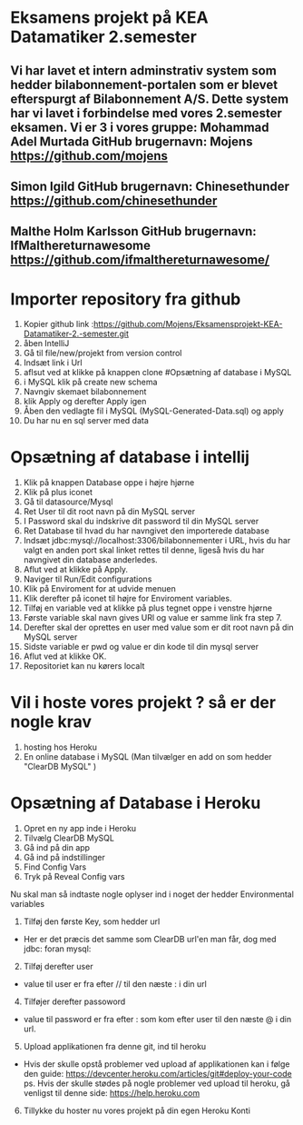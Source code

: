# Eksamens projekt på KEA Datamatiker 2.semester
Vi har lavet et intern adminstrativ system som hedder bilabonnement-portalen som er blevet efterspurgt af Bilabonnement A/S. Dette system har vi lavet i forbindelse med vores 2.semester eksamen.
Vi er 3 i vores gruppe:
Mohammad Adel Murtada
GitHub brugernavn: Mojens
https://github.com/mojens
---------------------------
Simon Igild
GitHub brugernavn: Chinesethunder
https://github.com/chinesethunder
----------------------------------
Malthe Holm Karlsson
GitHub brugernavn: IfMalthereturnawesome
https://github.com/ifmalthereturnawesome/
------------------------------------------

# Importer repository fra github
1. Kopier github link :https://github.com/Mojens/Eksamensprojekt-KEA-Datamatiker-2.-semester.git
2. åben IntelliJ
3. Gå til file/new/projekt from version control
4. Indsæt link i Url 
5. aflsut ved at klikke på knappen clone
#Opsætning af database i MySQL
1. i MySQL klik på create new schema
2. Navngiv skemaet bilabonnement
3. klik Apply og derefter Apply igen
4. Åben den vedlagte fil i MySQL (MySQL-Generated-Data.sql) og apply
5. Du har nu en sql server med data
# Opsætning af database i intellij
1. Klik på knappen Database oppe i højre hjørne 
2. Klik på plus iconet
3. Gå til datasource/Mysql
4. Ret User til dit root navn på din MySQL server
5. I Password skal du indskrive dit password til din MySQL server
6. Ret Database til hvad du har navngivet den importerede database
7. Indsæt jdbc:mysql://localhost:3306/bilabonnementer i URL, hvis du har valgt en anden port skal linket rettes til denne, ligeså hvis du har navngivet din database anderledes.
8. Aflut ved at klikke på Apply.
9. Naviger til Run/Edit configurations
10. Klik på Enviroment for at udvide menuen
11. Klik derefter på iconet til højre for Enviroment variables.
12. Tilføj en variable ved at klikke på plus tegnet oppe i venstre hjørne
13. Første variable skal navn gives URl og value er samme link fra step 7.
14. Derefter skal der oprettes en user med value som er dit root navn på din MySQL server
15. Sidste variable er pwd og value er din kode til din mysql server
16. Aflut ved at klikke OK.
17. Repositoriet kan nu kørers localt
# Vil i hoste vores projekt ? så er der nogle krav
1. hosting hos Heroku
2. En online database i MySQL (Man tilvælger en add on som hedder "ClearDB MySQL" )
# Opsætning af Database i Heroku
1. Opret en ny app inde i Heroku
2. Tilvælg ClearDB MySQL
3. Gå ind på din app
4. Gå ind på indstillinger
5. Find Config Vars
6. Tryk på Reveal Config vars

Nu skal man så indtaste nogle oplyser ind i noget der hedder Environmental variables
1. Tilføj den første Key, som hedder url
- Her er det præcis det samme som ClearDB url'en man får, dog med jdbc: foran mysql:
2. Tilføj derefter user
- value til user er fra efter // til den næste : i din url
4. Tilføjer derefter passoword
- value til password er fra efter : som kom efter user til den næste @ i din url.
5. Upload applikationen fra denne git, ind til heroku
- Hvis der skulle opstå problemer ved upload af applikationen kan i følge den guide: https://devcenter.heroku.com/articles/git#deploy-your-code
ps. Hvis der skulle stødes på nogle problemer ved upload til heroku, gå venligst til denne side: https://help.heroku.com
6. Tillykke du hoster nu vores projekt på din egen Heroku Konti
